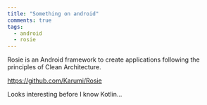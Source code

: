 ```yaml
---
title: "Something on android"
comments: true
tags:
  - android
  - rosie
---
```


Rosie is an Android framework to create applications following the principles of Clean Architecture.

https://github.com/Karumi/Rosie

Looks interesting before I know Kotlin...